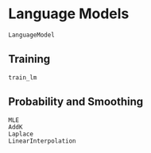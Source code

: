 # Language Models

```@docs
LanguageModel
```

## Training

```@docs
train_lm
```

## Probability and Smoothing

```@docs
MLE
AddK
Laplace
LinearInterpolation
```
